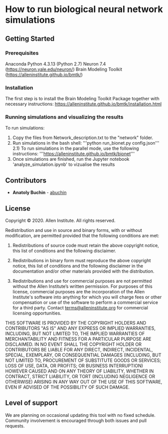 # How to run biological neural network simulations

## Getting Started

### Prerequisites

Anaconda Python 4.3.13 (Python 2.7)
Neuron 7.4 (https://neuron.yale.edu/neuron/)
Brain Modeling Toolkit (https://alleninstitute.github.io/bmtk/)

### Installation

The first step is to install the Brain Modeling Toolkit Package together with necessary instructions:
https://alleninstitute.github.io/bmtk/installation.html

### Running simulations and visualizing the results

To run simulations:

1) Copy the files from Network_description.txt to the "network" folder.
2) Run simulations in the bash shell: 
'''python run_bionet.py config.json'''
2.1) To run simulations in the parallel mode, use the following instructions:
'''https://alleninstitute.github.io/bmtk/bionet'''
3) Once simulations are finished, run the Jupyter notebook 'analyze_simulation.ipynb' to vizualise the results

## Contributors

* **Anatoly Buchin** - [abuchin](https://github.com/abuchin)

## License

Copyright © 2020. Allen Institute. All rights reserved.

Redistribution and use in source and binary forms, with or without modification, are permitted provided that the following conditions are met:

1. Redistributions of source code must retain the above copyright notice, this list of conditions and the following disclaimer.

2. Redistributions in binary form must reproduce the above copyright notice, this list of conditions and the following disclaimer in the documentation and/or other materials provided with the distribution.

3. Redistributions and use for commercial purposes are not permitted without the Allen Institute’s written permission. For purposes of this license, commercial purposes are the incorporation of the Allen Institute's software into anything for which you will charge fees or other compensation or use of the software to perform a commercial service for a third party. Contact terms@alleninstitute.org for commercial licensing opportunities.

THIS SOFTWARE IS PROVIDED BY THE COPYRIGHT HOLDERS AND CONTRIBUTORS "AS IS" AND ANY EXPRESS OR IMPLIED WARRANTIES, INCLUDING, BUT NOT LIMITED TO, THE IMPLIED WARRANTIES OF MERCHANTABILITY AND FITNESS FOR A PARTICULAR PURPOSE ARE DISCLAIMED. IN NO EVENT SHALL THE COPYRIGHT HOLDER OR CONTRIBUTORS BE LIABLE FOR ANY DIRECT, INDIRECT, INCIDENTAL, SPECIAL, EXEMPLARY, OR CONSEQUENTIAL DAMAGES (INCLUDING, BUT NOT LIMITED TO, PROCUREMENT OF SUBSTITUTE GOODS OR SERVICES; LOSS OF USE, DATA, OR PROFITS; OR BUSINESS INTERRUPTION) HOWEVER CAUSED AND ON ANY THEORY OF LIABILITY, WHETHER IN CONTRACT, STRICT LIABILITY, OR TORT (INCLUDING NEGLIGENCE OR OTHERWISE) ARISING IN ANY WAY OUT OF THE USE OF THIS SOFTWARE, EVEN IF ADVISED OF THE POSSIBILITY OF SUCH DAMAGE.

## Level of support

We are planning on occasional updating this tool with no fixed schedule. Community involvement is encouraged through both issues and pull requests.
